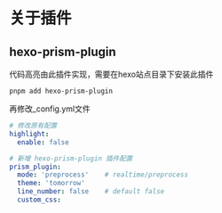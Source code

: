 # 关于插件

## hexo-prism-plugin

代码高亮由此插件实现，需要在hexo站点目录下安装此插件

```shell
pnpm add hexo-prism-plugin
```

再修改_config.yml文件

```yaml
# 修改原有配置
highlight:
  enable: false

# 新增 hexo-prism-plugin 插件配置
prism_plugin:
  mode: 'preprocess'    # realtime/preprocess
  theme: 'tomorrow'
  line_number: false    # default false
  custom_css:
```

